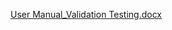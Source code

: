 [User Manual_Validation Testing.docx](https://github.com/user-attachments/files/20125242/User.Manual_Validation.Testing.docx)
